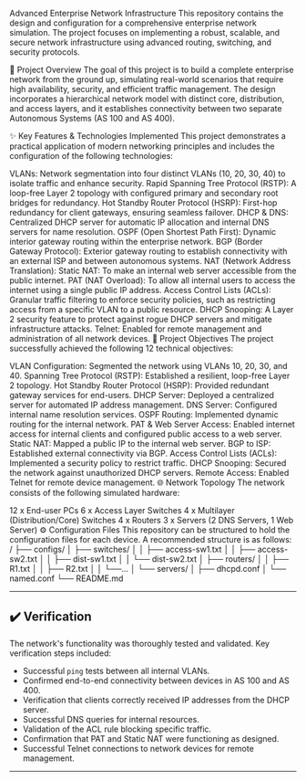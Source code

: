 Advanced Enterprise Network Infrastructure
This repository contains the design and configuration for a comprehensive enterprise network simulation. The project focuses on implementing a robust, scalable, and secure network infrastructure using advanced routing, switching, and security protocols.

📖 Project Overview
The goal of this project is to build a complete enterprise network from the ground up, simulating real-world scenarios that require high availability, security, and efficient traffic management. The design incorporates a hierarchical network model with distinct core, distribution, and access layers, and it establishes connectivity between two separate Autonomous Systems (AS 100 and AS 400).

✨ Key Features & Technologies Implemented
This project demonstrates a practical application of modern networking principles and includes the configuration of the following technologies:

VLANs: Network segmentation into four distinct VLANs (10, 20, 30, 40) to isolate traffic and enhance security.
Rapid Spanning Tree Protocol (RSTP): A loop-free Layer 2 topology with configured primary and secondary root bridges for redundancy.
Hot Standby Router Protocol (HSRP): First-hop redundancy for client gateways, ensuring seamless failover.
DHCP & DNS: Centralized DHCP server for automatic IP allocation and internal DNS servers for name resolution.
OSPF (Open Shortest Path First): Dynamic interior gateway routing within the enterprise network.
BGP (Border Gateway Protocol): Exterior gateway routing to establish connectivity with an external ISP and between autonomous systems.
NAT (Network Address Translation):
Static NAT: To make an internal web server accessible from the public internet.
PAT (NAT Overload): To allow all internal users to access the internet using a single public IP address.
Access Control Lists (ACLs): Granular traffic filtering to enforce security policies, such as restricting access from a specific VLAN to a public resource.
DHCP Snooping: A Layer 2 security feature to protect against rogue DHCP servers and mitigate infrastructure attacks.
Telnet: Enabled for remote management and administration of all network devices.
🎯 Project Objectives
The project successfully achieved the following 12 technical objectives:

VLAN Configuration: Segmented the network using VLANs 10, 20, 30, and 40.
Spanning Tree Protocol (RSTP): Established a resilient, loop-free Layer 2 topology.
Hot Standby Router Protocol (HSRP): Provided redundant gateway services for end-users.
DHCP Server: Deployed a centralized server for automated IP address management.
DNS Server: Configured internal name resolution services.
OSPF Routing: Implemented dynamic routing for the internal network.
PAT & Web Server Access: Enabled internet access for internal clients and configured public access to a web server.
Static NAT: Mapped a public IP to the internal web server.
BGP to ISP: Established external connectivity via BGP.
Access Control Lists (ACLs): Implemented a security policy to restrict traffic.
DHCP Snooping: Secured the network against unauthorized DHCP servers.
Remote Access: Enabled Telnet for remote device management.
🌐 Network Topology
The network consists of the following simulated hardware:

12 x End-user PCs
6 x Access Layer Switches
4 x Multilayer (Distribution/Core) Switches
4 x Routers
3 x Servers (2 DNS Servers, 1 Web Server)
⚙️ Configuration Files
This repository can be structured to hold the configuration files for each device. A recommended structure is as follows: / ├── configs/ │ ├── switches/ │ │ ├── access-sw1.txt │ │ ├── access-sw2.txt │ │ ├── dist-sw1.txt │ │ └── dist-sw2.txt │ ├── routers/ │ │ ├── R1.txt │ │ ├── R2.txt │ │ └──... │ └── servers/ │ ├── dhcpd.conf │ └── named.conf └── README.md


---

## ✔️ Verification

The network's functionality was thoroughly tested and validated. Key verification steps included:
*   Successful `ping` tests between all internal VLANs.
*   Confirmed end-to-end connectivity between devices in AS 100 and AS 400.
*   Verification that clients correctly received IP addresses from the DHCP server.
*   Successful DNS queries for internal resources.
*   Validation of the ACL rule blocking specific traffic.
*   Confirmation that PAT and Static NAT were functioning as designed.
*   Successful Telnet connections to network devices for remote management.

---
